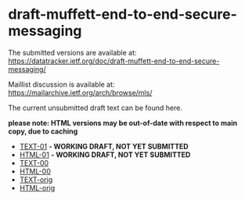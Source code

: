 # draft-muffett-end-to-end-secure-messaging

The submitted versions are available at: https://datatracker.ietf.org/doc/draft-muffett-end-to-end-secure-messaging/

Maillist discussion is available at: https://mailarchive.ietf.org/arch/browse/mls/

The current unsubmitted draft text can be found here.

**please note: HTML versions may be out-of-date with respect to main copy, due to caching**

* [TEXT-01](text/draft-muffett-end-to-end-secure-messaging-01.txt) **- WORKING DRAFT, NOT YET SUBMITTED**
* [HTML-01](https://htmlpreview.github.io/?https://github.com/alecmuffett/draft-muffett-end-to-end-secure-messaging/blob/main/text/draft-muffett-end-to-end-secure-messaging-01.html) **- WORKING DRAFT, NOT YET SUBMITTED**
* [TEXT-00](text/draft-muffett-end-to-end-secure-messaging-00.txt)
* [HTML-00](https://htmlpreview.github.io/?https://github.com/alecmuffett/draft-muffett-end-to-end-secure-messaging/blob/main/text/draft-muffett-end-to-end-secure-messaging-00.html)
* [TEXT-orig](text/draft-muffett-end-to-end-secure-messaging.txt)
* [HTML-orig](https://htmlpreview.github.io/?https://github.com/alecmuffett/draft-muffett-end-to-end-secure-messaging/blob/main/text/draft-muffett-end-to-end-secure-messaging.html)
